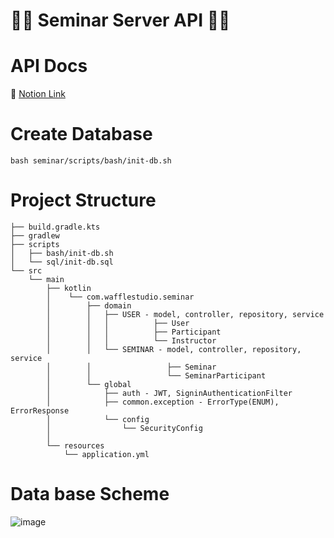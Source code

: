# 👨‍🏫 Seminar Server API 👨‍🎓

# API Docs
🔗 [Notion Link](https://eggplant-sumac-51e.notion.site/Seminar-API-Document-a37fea9c43c14153a3c42b803ec63769)

# Create Database
```shell
bash seminar/scripts/bash/init-db.sh
```

# Project Structure
```text
├── build.gradle.kts
├── gradlew
├── scripts
│   ├── bash/init-db.sh
│   └── sql/init-db.sql
└── src
    └── main
        ├── kotlin
        │    └── com.wafflestudio.seminar
        │        ├── domain
        │        │   ├── USER - model, controller, repository, service
        │        │   │          ├── User
        │        │   │          ├── Participant
        │        │   │          └── Instructor
        │        │   └── SEMINAR - model, controller, repository, service
        │        │                 ├── Seminar
        │        │                 └── SeminarParticipant
        │        └── global
        │            ├── auth - JWT, SigninAuthenticationFilter
        │            ├── common.exception - ErrorType(ENUM), ErrorResponse
        │            └── config
        │                └── SecurityConfig
        │
        └── resources
            └── application.yml
```

# Data base Scheme
![image](https://user-images.githubusercontent.com/70942197/145923909-d83c8743-0139-409c-a398-f7935bb52a6d.png)